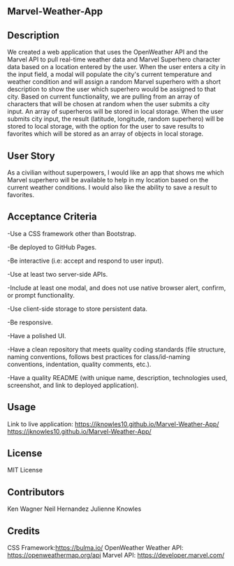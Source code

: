## Marvel-Weather-App

## Description
We created a web application that uses the OpenWeather API and the Marvel API to pull real-time weather data and Marvel Superhero character data based on a location entered by the user. When the user enters a city in the input field, a modal will populate the city's current temperature and weather condition and will assign a random Marvel superhero with a short description to show the user which superhero would be assigned to that city. Based on current functionality, we are pulling from an array of characters that will be chosen at random when the user submits a city input. An array of superheros will be stored in local storage. When the user submits city input, the result (latitude, longitude, random superhero) will be stored to local storage, with the option for the user to save results to favorites which will be stored as an array of objects in local storage. 

## User Story
As a civilian without superpowers, I would like an app that shows me which Marvel superhero will be available to help in my location based on the current weather conditions. I would also like the ability to save a result to favorites. 

## Acceptance Criteria
-Use a CSS framework other than Bootstrap.

-Be deployed to GitHub Pages.

-Be interactive (i.e: accept and respond to user input).

-Use at least two server-side APIs.

-Include at least one modal, and does not use native browser alert, confirm, or prompt functionality.

-Use client-side storage to store persistent data.

-Be responsive.

-Have a polished UI.

-Have a clean repository that meets quality coding standards (file structure, naming conventions, follows best practices for class/id-naming conventions, indentation, quality comments, etc.).

-Have a quality README (with unique name, description, technologies used, screenshot, and link to deployed application).

## Usage
Link to live application: https://jknowles10.github.io/Marvel-Weather-App/
https://jknowles10.github.io/Marvel-Weather-App/


## License
MIT License

## Contributors
Ken Wagner
Neil Hernandez
Julienne Knowles


## Credits
CSS Framework:https://bulma.io/ 
OpenWeather Weather API: https://openweathermap.org/api
Marvel API: https://developer.marvel.com/